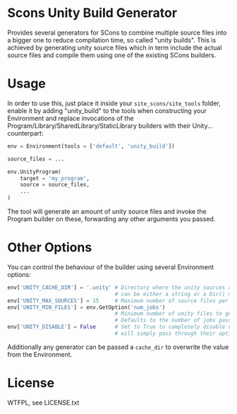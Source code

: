 # Scons Unity Build Generator

Provides several generators for SCons to combine multiple source files into a bigger
one to reduce compilation time, so called "unity builds". This is achieved by generating
unity source files which in term include the actual source files and compile them using
one of the existing SCons builders.

# Usage

In order to use this, just place it inside your `site_scons/site_tools` folder, enable it by
adding "unity_build" to the tools when constructing your Environment and replace invocations
of the Program/Library/SharedLibrary/StaticLibrary builders with their Unity... counterpart:

```python
env = Environment(tools = ['default', 'unity_build'])

source_files = ...

env.UnityProgram(
    target = 'my_program',
    source = source_files,
    ...
)
```

The tool will generate an amount of unity source files and invoke the Program builder on these,
forwarding any other arguments you passed.

# Other Options

You can control the behaviour of the builder using several Environment options:
```python
env['UNITY_CACHE_DIR'] = '.unity' # Directory where the unity sources are stored.
                                  # can be either a string or a Dir() node.
env['UNITY_MAX_SOURCES'] = 15     # Maximum number of source files per unity file.
env['UNITY_MIN_FILES'] = env.GetOption('num_jobs')
                                  # Minimum number of unity files to generate (if possible).
                                  # Defaults to the number of jobs passed to SCons.
env['UNITY_DISABLE'] = False      # Set to True to completely disable unity builds. The commands
                                  # will simply pass through their options to the regular builders.
```

Additionally any generator can be passed a `cache_dir` to overwrite the value from the Environment.

# License
WTFPL, see LICENSE.txt
